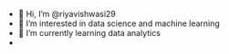 - 👋 Hi, I’m @riyavishwasi29
- 👀 I’m interested in data science and machine learning
- 🌱 I’m currently learning data analytics
-


<!---
riyavishwasi29/riyavishwasi29 is a ✨ special ✨ repository because its `README.md` (this file) appears on your GitHub profile.
You can click the Preview link to take a look at your changes.
--->
